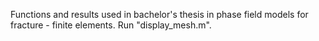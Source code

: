 Functions and results used in bachelor's thesis in phase field models for fracture - finite elements.
Run "display_mesh.m".

